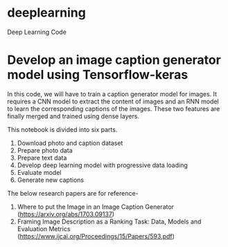 # deeplearning
Deep Learning Code
# Develop an image caption generator model using Tensorflow-keras

In this code, we will have to train a caption generator model for images. It requires a CNN model to
extract the content of images and an RNN model to learn the corresponding captions of the images. These two
features are finally merged and trained using dense layers.

This notebook is divided into six parts. 
1. Download photo and caption dataset 
2. Prepare photo data 
3. Prepare text data 
4. Develop deep learning model with progressive data loading 
5. Evaluate model 
6. Generate new captions 


The below research papers are for reference-
1. Where to put the Image in an Image Caption Generator (https://arxiv.org/abs/1703.09137)
2. Framing Image Description as a Ranking Task: Data, Models and Evaluation Metrics
(https://www.ijcai.org/Proceedings/15/Papers/593.pdf)
